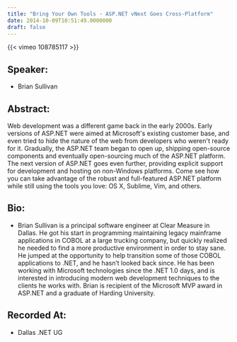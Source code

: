 ```yaml
---
title: "Bring Your Own Tools - ASP.NET vNext Goes Cross-Platform"
date: 2014-10-09T10:51:49.0000000
draft: false
---
```


{{< vimeo 108785117 >}}

## Speaker:

 - Brian Sullivan

## Abstract:

<p>Web development was a different game back in the early 2000s. Early versions of ASP.NET were aimed at Microsoft's existing customer base, and even tried to hide the nature of the web from developers who weren't ready for it. Gradually, the ASP.NET team began to open up, shipping open-source components and eventually open-sourcing much of the ASP.NET platform. The next version of ASP.NET goes even further, providing explicit support for development and hosting on non-Windows platforms. Come see how you can take advantage of the robust and full-featured ASP.NET platform while still using the tools you love: OS X, Sublime, Vim, and others.</p>

## Bio:

 - <p>Brian Sullivan is a principal software engineer at Clear Measure in Dallas. He got his start in programming maintaining legacy mainframe applications in COBOL at a large trucking company, but quickly realized he needed to find a more productive environment in order to stay sane. He jumped at the opportunity to help transition some of those COBOL applications to .NET, and he hasn’t looked back since. He has been working with Microsoft technologies since the .NET 1.0 days, and is interested in introducing modern web development techniques to the clients he works with. Brian is recipient of the Microsoft MVP award in ASP.NET and a graduate of Harding University.</p>

## Recorded At:

 - Dallas .NET UG

